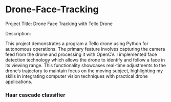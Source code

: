 # Drone-Face-Tracking
Project Title: Drone Face Tracking with Tello Drone

Description:

This project demonstrates a program a Tello drone using Python for autonomous operations. The primary feature involves capturing the camera feed from the drone and processing it with OpenCV. I implemented face detection technology which allows the drone to identify and follow a face in its viewing range. This functionality showcases real-time adjustments to the drone’s trajectory to maintain focus on the moving subject, highlighting my skills in integrating computer vision techniques with practical drone applications.

### Haar cascade classifier
